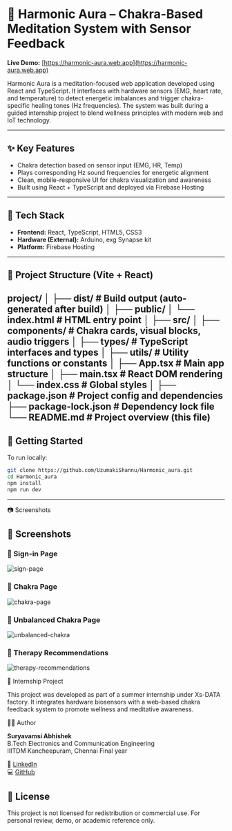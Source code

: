 

# 🧘 Harmonic Aura – Chakra-Based Meditation System with Sensor Feedback

**Live Demo:** [https://harmonic-aura.web.app](https://harmonic-aura.web.app)

Harmonic Aura is a meditation-focused web application developed using React and TypeScript. It interfaces with hardware sensors (EMG, heart rate, and temperature) to detect energetic imbalances and trigger chakra-specific healing tones (Hz frequencies). The system was built during a guided internship project to blend wellness principles with modern web and IoT technology.

---

## ✨ Key Features

- Chakra detection based on sensor input (EMG, HR, Temp)
- Plays corresponding Hz sound frequencies for energetic alignment
- Clean, mobile-responsive UI for chakra visualization and awareness
- Built using React + TypeScript and deployed via Firebase Hosting

---

## 🧰 Tech Stack

- **Frontend:** React, TypeScript, HTML5, CSS3
- **Hardware (External):** Arduino, exg Synapse kit
- **Platform:** Firebase Hosting

---

## 📁 Project Structure (Vite + React)



project/
│
├── dist/ # Build output (auto-generated after build)
│
├── public/
│ └── index.html # HTML entry point
│
├── src/
│ ├── components/ # Chakra cards, visual blocks, audio triggers
│ ├── types/ # TypeScript interfaces and types
│ ├── utils/ # Utility functions or constants
│ ├── App.tsx # Main app structure
│ ├── main.tsx # React DOM rendering
│ └── index.css # Global styles
│
├── package.json # Project config and dependencies
├── package-lock.json # Dependency lock file
└── README.md # Project overview (this file)
---

## 🚀 Getting Started

To run locally:

```bash
git clone https://github.com/UzumakiShannu/Harmonic_aura.git
cd Harmonic_aura
npm install
npm run dev
```

---

📷 Screenshots

## 📸 Screenshots

### 🔐 Sign-in Page  
![sign-page](https://github.com/user-attachments/assets/89cedbb9-e956-41bd-823d-9c446b6c4abc)

### 🧘 Chakra Page  
![chakra-page](https://github.com/user-attachments/assets/c184eabd-561b-4de0-85a7-ffac04dab1c6)

### 🚨 Unbalanced Chakra Page  
![unbalanced-chakra](https://github.com/user-attachments/assets/301eb1a6-54d3-46af-9093-1acd6083b2ee)

### 🧾 Therapy Recommendations  
![therapy-recommendations](https://github.com/user-attachments/assets/5ffe0928-2378-4cf6-8f4f-a6b086e91e40)




📄 Internship Project

This project was developed as part of a summer internship under Xs-DATA factory. It integrates hardware biosensors with a web-based chakra feedback system to promote wellness and meditative awareness.


👨‍💻 Author

**Suryavamsi Abhishek**  
B.Tech Electronics and Communication Engineering  
IIITDM Kancheepuram, Chennai
Final year

🔗 [LinkedIn]((https://www.linkedin.com/in/suryavamsi-abhishek-b62585372/))  
💻 [GitHub](https://github.com/UzumakiShannu)



## 🛑 License

This project is not licensed for redistribution or commercial use.
For personal review, demo, or academic reference only.

